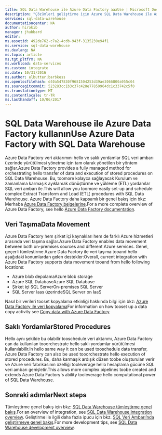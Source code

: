 ```yaml
---
title: SQL Data Warehouse ile Azure Data Factory aaaUse | Microsoft Docs
description: "Çözümleri geliştirme için Azure SQL Data Warehouse ile Azure Data Factory (ADF) kullanma ipuçları."
services: sql-data-warehouse
documentationcenter: NA
author: hirokib
manager: jhubbard
editor: 
ms.assetid: 492de762-c7a2-4cdb-943f-3135230e94f1
ms.service: sql-data-warehouse
ms.devlang: NA
ms.topic: article
ms.tgt_pltfrm: NA
ms.workload: data-services
ms.custom: integrate
ms.date: 10/31/2016
ms.author: elbutter;barbkess
ms.openlocfilehash: d40a547830f9681504253d39ae3066800a955c04
ms.sourcegitcommit: 523283cc1b3c37c428e77850964dc1c33742c5f0
ms.translationtype: MT
ms.contentlocale: tr-TR
ms.lasthandoff: 10/06/2017
---
```

# <a name="use-azure-data-factory-with-sql-data-warehouse"></a><span data-ttu-id="f5f36-103">SQL Data Warehouse ile Azure Data Factory kullanın</span><span class="sxs-lookup"><span data-stu-id="f5f36-103">Use Azure Data Factory with SQL Data Warehouse</span></span>
<span data-ttu-id="f5f36-104">Azure Data Factory veri aktarımını hello ve saklı yordamlar SQL veri ambarı üzerinde yürütülmesi yönetme için tam olarak yönetilen bir yöntem sağlar.</span><span class="sxs-lookup"><span data-stu-id="f5f36-104">Azure Data Factory provides a fully managed method for orchestrating hello transfer of data and execution of stored procedures on SQL Data Warehouse.</span></span>  <span data-ttu-id="f5f36-105">Bu, toomore kolayca sağlayacak Kurulum ve zamanlama karmaşık ayıklamak dönüştürme ve yükleme (ETL) yordamlar SQL veri ambarı ile.</span><span class="sxs-lookup"><span data-stu-id="f5f36-105">This will allow you toomore easily set-up and schedule complex Extract Transform and Load (ETL) procedures with SQL Data Warehouse.</span></span> <span data-ttu-id="f5f36-106">Azure Data Factory daha kapsamlı bir genel bakış için bkz: Merhaba [Azure Data Factory belgelerine][Azure Data Factory documentation].</span><span class="sxs-lookup"><span data-stu-id="f5f36-106">For a more complete overview of Azure Data Factory, see hello [Azure Data Factory documentation][Azure Data Factory documentation].</span></span>

## <a name="data-movement"></a><span data-ttu-id="f5f36-107">Veri Taşıma</span><span class="sxs-lookup"><span data-stu-id="f5f36-107">Data Movement</span></span>
<span data-ttu-id="f5f36-108">Azure Data Factory hem şirket içi kaynakları hem de farklı Azure hizmetleri arasında veri taşıma sağlar.</span><span class="sxs-lookup"><span data-stu-id="f5f36-108">Azure Data Factory enables data movement between both on-premises sources and different Azure services.</span></span>  <span data-ttu-id="f5f36-109">Genel, geçerli tümleştirme Azure Data Factory ile veri taşıma tooand hello aşağıdaki konumlardan gelen destekler:</span><span class="sxs-lookup"><span data-stu-id="f5f36-109">Overall, current integration with Azure Data Factory supports data movement tooand from hello following locations:</span></span>

* <span data-ttu-id="f5f36-110">Azure blob depolama</span><span class="sxs-lookup"><span data-stu-id="f5f36-110">Azure blob storage</span></span>
* <span data-ttu-id="f5f36-111">Azure SQL Database</span><span class="sxs-lookup"><span data-stu-id="f5f36-111">Azure SQL Database</span></span>
* <span data-ttu-id="f5f36-112">Şirket içi SQL Server</span><span class="sxs-lookup"><span data-stu-id="f5f36-112">On-premises SQL Server</span></span>
* <span data-ttu-id="f5f36-113">SQL Server Iaas üzerinde</span><span class="sxs-lookup"><span data-stu-id="f5f36-113">SQL Server on IaaS</span></span>

<span data-ttu-id="f5f36-114">Nasıl bir verileri tooset kopyalama etkinliği hakkında bilgi için bkz: [Azure Data Factory ile veri kopyalama][Copy data with Azure Data Factory]</span><span class="sxs-lookup"><span data-stu-id="f5f36-114">For information on how tooset up a data copy activity see [Copy data with Azure Data Factory][Copy data with Azure Data Factory]</span></span>

## <a name="stored-procedures"></a><span data-ttu-id="f5f36-115">Saklı Yordamlar</span><span class="sxs-lookup"><span data-stu-id="f5f36-115">Stored Procedures</span></span>
 <span data-ttu-id="f5f36-116">Hello aynı şekilde bu olabilir tooschedule veri aktarımı, Azure Data Factory can da kullanılan tooorchestrate hello saklı yordamlar yürütülmesi kullanılabilir.</span><span class="sxs-lookup"><span data-stu-id="f5f36-116">In hello same way it can be used tooschedule data transfer, Azure Data Factory can also be used tooorchestrate hello execution of stored procedures.</span></span>  <span data-ttu-id="f5f36-117">Bu, daha karmaşık ardışık düzen toobe oluşturulan verir ve Azure veri fabrikasının özelliği tooleverage hello hesaplama gücüne SQL veri ambarı genişletir.</span><span class="sxs-lookup"><span data-stu-id="f5f36-117">This allows more complex pipelines toobe created and extends Azure Data Factory's ability tooleverage hello computational power of SQL Data Warehouse.</span></span>

## <a name="next-steps"></a><span data-ttu-id="f5f36-118">Sonraki adımlar</span><span class="sxs-lookup"><span data-stu-id="f5f36-118">Next steps</span></span>
<span data-ttu-id="f5f36-119">Tümleştirme genel bakış için bkz: [SQL Data Warehouse tümleştirme genel bakış][SQL Data Warehouse integration overview].</span><span class="sxs-lookup"><span data-stu-id="f5f36-119">For an overview of integration, see [SQL Data Warehouse integration overview][SQL Data Warehouse integration overview].</span></span>
<span data-ttu-id="f5f36-120">Geliştirme ile ilgili daha fazla ipucu için bkz. [SQL Veri Ambarı’nda geliştirmeye genel bakış][SQL Data Warehouse development overview].</span><span class="sxs-lookup"><span data-stu-id="f5f36-120">For more development tips, see [SQL Data Warehouse development overview][SQL Data Warehouse development overview].</span></span>

<!--Image references-->

<!--Article references-->

[Copy data with Azure Data Factory]: ../data-factory/data-factory-data-movement-activities.md
[SQL Data Warehouse development overview]: ./sql-data-warehouse-overview-develop.md
[SQL Data Warehouse integration overview]: ./sql-data-warehouse-overview-integrate.md

<!--MSDN references-->

<!--Other Web references-->
[Azure Data Factory documentation]:https://azure.microsoft.com/documentation/services/data-factory/

